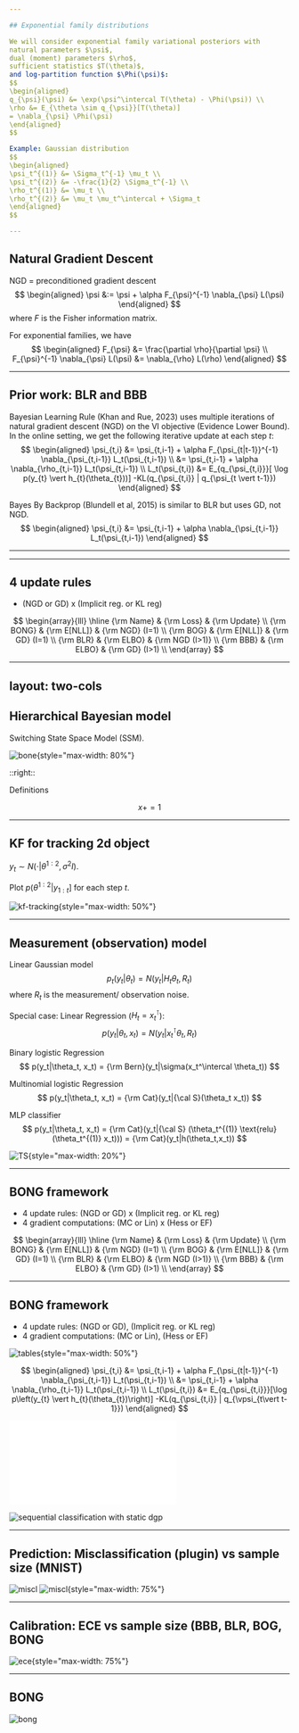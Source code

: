 ```yaml
---

## Exponential family distributions

We will consider exponential family variational posteriors with
natural parameters $\psi$,
dual (moment) parameters $\rho$,
sufficient statistics $T(\theta)$,
and log-partition function $\Phi(\psi)$:
$$
\begin{aligned}
q_{\psi}(\psi) &= \exp(\psi^\intercal T(\theta) - \Phi(\psi)) \\
\rho &= E_{\theta \sim q_{\psi}}[T(\theta)]
= \nabla_{\psi} \Phi(\psi)
\end{aligned}
$$

Example: Gaussian distribution
$$
\begin{aligned}
\psi_t^{(1)} &= \Sigma_t^{-1} \mu_t \\
\psi_t^{(2)} &= -\frac{1}{2} \Sigma_t^{-1} \\
\rho_t^{(1)} &= \mu_t \\
\rho_t^{(2)} &= \mu_t \mu_t^\intercal + \Sigma_t
\end{aligned}
$$

---
```


## Natural Gradient Descent

NGD = preconditioned gradient descent
$$
\begin{aligned}
\psi &:=
\psi + \alpha F_{\psi}^{-1} \nabla_{\psi} L(\psi) 
\end{aligned}
$$
where $F$ is the Fisher information matrix.

For exponential families, we have
$$
\begin{aligned}
F_{\psi} &= \frac{\partial \rho}{\partial \psi} \\
F_{\psi}^{-1} \nabla_{\psi} L(\psi)
 &= \nabla_{\rho} L(\rho)
\end{aligned}
$$


---

## Prior work: BLR and BBB

Bayesian Learning Rule (Khan and Rue, 2023) uses multiple iterations
of natural gradient descent (NGD) on the VI objective
(Evidence Lower Bound).
In the online setting, we get the following
iterative update at each step $t$:
$$
\begin{aligned}
\psi_{t,i} &=
\psi_{t,i-1} + \alpha F_{\psi_{t|t-1}}^{-1}
\nabla_{\psi_{t,i-1}} L_t(\psi_{t,i-1}) \\
&= \psi_{t,i-1} + \alpha 
\nabla_{\rho_{t,i-1}} L_t(\psi_{t,i-1}) \\
 L_t(\psi_{t,i}) &=
    E_{q_{\psi_{t,i}}}[
    \log p(y_{t} \vert h_{t}(\theta_{t}))]
    -KL(q_{\psi_{t,i}} | q_{\psi_{t \vert t-1}})
\end{aligned}
$$

Bayes By Backprop (Blundell et al, 2015)
is similar to BLR but uses GD, not NGD.
$$
\begin{aligned}
\psi_{t,i} &=
\psi_{t,i-1} + \alpha 
\nabla_{\psi_{t,i-1}} L_t(\psi_{t,i-1}) 
\end{aligned}
$$

---

---

## 4 update rules


- (NGD or GD) x (Implicit reg. or KL reg)

$$
\begin{array}{lll} \hline
{\rm Name} & {\rm Loss} & {\rm Update} \\
{\rm BONG} & {\rm E[NLL]} & {\rm NGD} (I=1) \\
{\rm BOG} & {\rm E[NLL]} & {\rm GD} (I=1) \\	
{\rm BLR} & {\rm ELBO} & {\rm NGD (I>1)} \\
{\rm BBB} & {\rm ELBO} & {\rm GD} (I>1) \\	
\end{array}
$$

<!---
---

## LOFI in pictures

![predict-update](./figs/lofi-math.png){style="max-width: 40%"}
-->


---
layout: two-cols
---

## Hierarchical Bayesian model


Switching State Space Model (SSM).

![bone](./figs/switching-SSM.png){style="max-width: 80%"}

::right::

Definitions

$$
x += 1
$$


<!--
---

## KF for denoising 1d signal

$y_t \sim N(\cdot|\theta, \sigma^2)$.

Plot $y_t$ and $E[\theta|y_{1:t}]$  vs $t$

![kf-denoising](./figs/KF.png){style="max-width: 50%"}
-->

---


## KF for tracking 2d object

$y_t \sim N(\cdot|\theta^{1:2}, \sigma^2 I)$.

Plot $p(\theta^{1:2}|y_{1:t}]$ for each step $t$.

![kf-tracking](./figs/KF-2d-tracking.png){style="max-width: 50%"}


---

## Measurement (observation) model

Linear Gaussian model
$$
    p_t(y_t|\theta_t) = N(y_t|H_t \theta_t, R_t)
$$
where $R_t$ is the measurement/ observation noise.

Special case: Linear Regression ($H_t = x_t^\intercal$):
$$
    p(y_t|\theta_t, x_t) = N(y_t|x_t^\intercal \theta_t, R_t)
$$

Binary logistic Regression
$$
    p(y_t|\theta_t, x_t)
    = {\rm Bern}(y_t|\sigma(x_t^\intercal \theta_t))
$$

Multinomial logistic Regression
$$
    p(y_t|\theta_t, x_t)
    = {\rm Cat}(y_t|{\cal S}(\theta_t x_t))
$$

MLP classifier
$$
    p(y_t|\theta_t, x_t) = {\rm Cat}(y_t|{\cal S}
    (\theta_t^{(1)} \text{relu}(\theta_t^{(1)} x_t)))
= {\rm Cat}(y_t|h(\theta_t,x_t))
$$


![TS](./images/ThompsonSampling.png){style="max-width: 20%"}

---

## BONG framework

- 4 update rules: (NGD or GD) x (Implicit reg. or KL reg)
- 4 gradient computations: (MC or Lin) x (Hess or EF)

$$
\begin{array}{lll} \hline
{\rm Name} & {\rm Loss} & {\rm Update} \\
{\rm BONG} & {\rm E[NLL]} & {\rm NGD} (I=1) \\
{\rm BOG} & {\rm E[NLL]} & {\rm GD} (I=1) \\	
{\rm BLR} & {\rm ELBO} & {\rm NGD (I>1)} \\
{\rm BBB} & {\rm ELBO} & {\rm GD} (I>1) \\	
\end{array}
$$


---

## BONG framework

- 4 update rules: (NGD or GD), (Implicit reg. or KL reg)
- 4 gradient computations: (MC or Lin), (Hess or EF)

![tables](./images/tables.png){style="max-width: 50%"}

$$
\begin{aligned}
\psi_{t,i} &=
\psi_{t,i-1} + \alpha F_{\psi_{t|t-1}}^{-1}
\nabla_{\psi_{t,i-1}} L_t(\psi_{t,i-1}) \\
&=
\psi_{t,i-1} + \alpha 
\nabla_{\rho_{t,i-1}} L_t(\psi_{t,i-1}) \\
 L_t(\psi_{t,i}) &=
    E_{q_{\psi_{t,i}}}[\log p\left(y_{t} \vert h_{t}(\theta_{t})\right)]
    -KL(q_{\psi_{t,i}} | q_{\vpsi_{t\vert t-1}})
    \end{aligned}
$$



![mnist](./images/linmc_miscl_all.pdf)

![sequential classification with static dgp](./images/moons-c-static.gif)


---
## Prediction: Misclassification (plugin) vs sample size (MNIST)

![miscl](./images/linmc_miscl_all.png)
![miscl](./images/linmc_miscl_all.png){style="max-width: 75%"}

---
## Calibration: ECE  vs sample size (BBB, BLR, BOG, BONG

![ece](./images/ece_drl_boxplot.png){style="max-width: 75%"}


---
## BONG

![bong](./images/bong-table.png)
